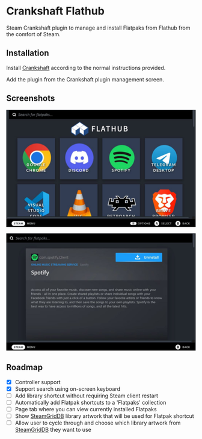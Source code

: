 # Crankshaft Flathub

Steam Crankshaft plugin to manage and install Flatpaks from Flathub from
the comfort of Steam.

## Installation

Install [Crankshaft](https://crankshaft.space/) according to the normal
instructions provided.

Add the plugin from the Crankshaft plugin management screen.

## Screenshots

![](doc/image01.png)

![](doc/image02.png)

## Roadmap

- [x] Controller support
- [x] Support search using on-screen keyboard
- [ ] Add library shortcut without requiring Steam client restart
- [ ] Automatically add Flatpak shortcuts to a 'Flatpaks' collection
- [ ] Page tab where you can view currently installed Flatpaks
- [ ] Show [SteamGridDB](https://www.steamgriddb.com/) library artwork that will be used for Flatpak shortcut
- [ ] Allow user to cycle through and choose which library artwork from [SteamGridDB](https://www.steamgriddb.com/) they want to use
